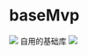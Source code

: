 # baseMvp
[![](https://jitpack.io/v/v200123/baseMvp.svg)](https://jitpack.io/#v200123/baseMvp)
自用的基础库
[![](https://jitpack.io/v/v200123/baseMvp.svg)](https://jitpack.io/#v200123/baseMvp)

